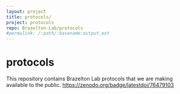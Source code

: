 ```yaml
---
layout: project
title: protocols/
project: protocols
repo: Brazelton-Lab/protocols
#permalink: /:path/:basename:output_ext
---
```


# protocols
This repository contains Brazelton Lab protocols that we are making available to the public. 
https://zenodo.org/badge/latestdoi/76479103
